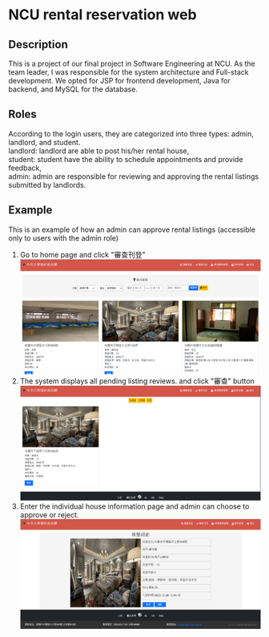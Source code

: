 # NCU rental reservation web

## Description

This is a project of our final project in Software Engineering at NCU. As the team leader, I was responsible for the system architecture and Full-stack development. We opted for JSP for frontend development, Java for backend, and MySQL for the database.

## Roles
According to the login users, they are categorized into three types: admin, landlord, and student. <br />
landlord: landlord are able to post his/her rental house, <br />
student: student have the ability to schedule appointments and provide feedback, <br />
admin: admin are responsible for reviewing and approving the rental listings submitted by landlords. <br />

## Example
This is an example of how an admin can approve rental listings (accessible only to users with the admin role) <br />

1. Go to home page and click "審查刊登"
![picture](https://github.com/dylan19980201/NCU_Rent/blob/main/picture/1.png)
2. The system displays all pending listing reviews. and click "審查" button
![picture](https://github.com/dylan19980201/NCU_Rent/blob/main/picture/2.png)
3. Enter the individual house information page and admin can choose to approve or reject.
![picture](https://github.com/dylan19980201/NCU_Rent/blob/main/picture/3.png)

 
 
